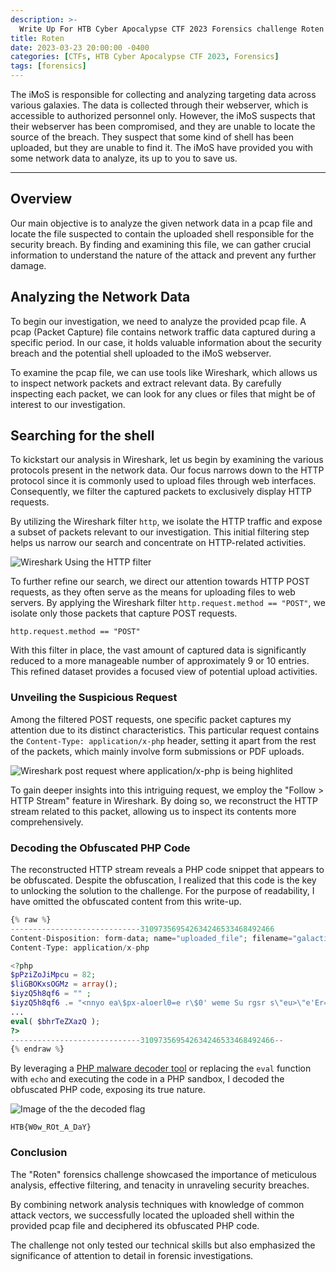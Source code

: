 ```yaml
---
description: >-
  Write Up For HTB Cyber Apocalypse CTF 2023 Forensics challenge Roten
title: Roten
date: 2023-03-23 20:00:00 -0400
categories: [CTFs, HTB Cyber Apocalypse CTF 2023, Forensics]
tags: [forensics]
---
```


The iMoS is responsible for collecting and analyzing targeting data across various galaxies. The data is collected through their webserver, which is accessible to authorized personnel only. However, the iMoS suspects that their webserver has been compromised, and they are unable to locate the source of the breach. They suspect that some kind of shell has been uploaded, but they are unable to find it. The iMoS have provided you with some network data to analyze, its up to you to save us.

----

## Overview

Our main objective is to analyze the given network data in a pcap file and locate the file suspected to contain the uploaded shell responsible for the security breach. By finding and examining this file, we can gather crucial information to understand the nature of the attack and prevent any further damage.

## Analyzing the Network Data

To begin our investigation, we need to analyze the provided pcap file. A pcap (Packet Capture) file contains network traffic data captured during a specific period. In our case, it holds valuable information about the security breach and the potential shell uploaded to the iMoS webserver.

To examine the pcap file, we can use tools like Wireshark, which allows us to inspect network packets and extract relevant data. By carefully inspecting each packet, we can look for any clues or files that might be of interest to our investigation.


## Searching for the shell

To kickstart our analysis in Wireshark, let us begin by examining the various protocols present in the network data. Our focus narrows down to the HTTP protocol since it is commonly used to upload files through web interfaces. Consequently, we filter the captured packets to exclusively display HTTP requests.

By utilizing the Wireshark filter `http`, we isolate the HTTP traffic and expose a subset of packets relevant to our investigation. This initial filtering step helps us narrow our search and concentrate on HTTP-related activities.

![Wireshark Using the HTTP filter](https://imgur.com/WgG8D52.png)

To further refine our search, we direct our attention towards HTTP POST requests, as they often serve as the means for uploading files to web servers. By applying the Wireshark filter `http.request.method == "POST"`, we isolate only those packets that capture POST requests.

```
http.request.method == "POST"
```

With this filter in place, the vast amount of captured data is significantly reduced to a more manageable number of approximately 9 or 10 entries. This refined dataset provides a focused view of potential upload activities.

### Unveiling the Suspicious Request

Among the filtered POST requests, one specific packet captures my attention due to its distinct characteristics. This particular request contains the `Content-Type: application/x-php` header, setting it apart from the rest of the packets, which mainly involve form submissions or PDF uploads.

![Wireshark post request where `application/x-php` is being highlited](https://imgur.com/MB1BtJ7.png)

To gain deeper insights into this intriguing request, we employ the "Follow > HTTP Stream" feature in Wireshark. By doing so, we reconstruct the HTTP stream related to this packet, allowing us to inspect its contents more comprehensively.

### Decoding the Obfuscated PHP Code

The reconstructed HTTP stream reveals a PHP code snippet that appears to be obfuscated. Despite the obfuscation, I realized that this code is the key to unlocking the solution to the challenge. For the purpose of readability, I have omitted the obfuscated content from this write-up.

```php
{% raw %}
-----------------------------310973569542634246533468492466
Content-Disposition: form-data; name="uploaded_file"; filename="galacticmap.php"
Content-Type: application/x-php

<?php 
$pPziZoJiMpcu = 82; 
$liGBOKxsOGMz = array(); 
$iyzQ5h8qf6 = "" ; 
$iyzQ5h8qf6 .= "<nnyo ea\$px-aloerl0=e r\$0' weme Su rgsr s\"eu>\"e'Er= elmi)y ]_'t>bde e e  =p   xt\" ?ltps vdfic-xetrmsx'l0em0  o\"oc&'t [r\"e _e;eV.ncxm'vToil   ,F y"; 
...
eval( $bhrTeZXazQ ); 
?>
-----------------------------310973569542634246533468492466--
{% endraw %}
```


By leveraging a [PHP malware decoder tool](https://malwaredecoder.com/) or replacing the `eval` function with `echo` and executing the code in a PHP sandbox, I decoded the obfuscated PHP code, exposing its true nature.

![Image of the the decoded flag](https://imgur.com/kVyEL6P.png)


```
HTB{W0w_ROt_A_DaY}
```


### Conclusion

The "Roten" forensics challenge showcased the importance of meticulous analysis, effective filtering, and tenacity in unraveling security breaches. 

By combining network analysis techniques with knowledge of common attack vectors, we successfully located the uploaded shell within the provided pcap file and deciphered its obfuscated PHP code. 

The challenge not only tested our technical skills but also emphasized the significance of attention to detail in forensic investigations.